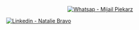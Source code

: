 <p align="center">
  <a href="whatsapp://send?phone=5491165879953" target="_blank">
    <img alt="Whatsap - Mijail Piekarz" src="https://img.shields.io/badge/WhatsApp-25D366?style=for-the-badge&logo=whatsapp&logoColor=white">
  </a>
<p/>
<a href="whatsapp://send?phone=5491165879953" target="_blank" >
  <img alt="Linkedin - Natalie Bravo" src="https://img.shields.io/badge/Linkedin--%23F8952D?style=social&logo=linkedin">
</a>
